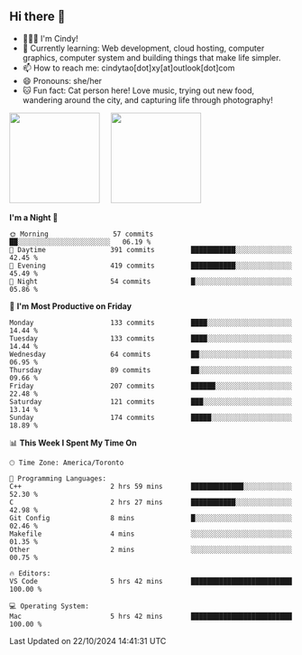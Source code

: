 ## Hi there 👋

<!--
**xinyue296/xinyue296** is a ✨ _special_ ✨ repository because its `README.md` (this file) appears on your GitHub profile.

Here are some ideas to get you started:

- 🔭 I’m currently working on ...
- 🌱 I’m currently learning ...
- 👯 I’m looking to collaborate on ...
- 🤔 I’m looking for help with ...
- 💬 Ask me about ...
- 📫 How to reach me: ...
- 😄 Pronouns: ...
- ⚡ Fun fact: ...
-->
- 👩🏻‍💻 I'm Cindy!
- 🌱 Currently learning: Web development, cloud hosting, computer graphics, computer system and building things that make life simpler.
- 📫 How to reach me: cindytao[dot]xy[at]outlook[dot]com
- 😄 Pronouns: she/her
- 🐱 Fun fact: Cat person here! Love music, trying out new food, wandering around the city, and capturing life through photography!

<!--Github Status: start-->
<div align="left">
  <img height="160em" src="https://github-readme-stats-topaz-two-25.vercel.app/api?username=xinyue296&theme=react&show_icons=true&count_private=true&include_orgs=true&hide=contribs,issues" />
    &nbsp;&nbsp;&nbsp;
  <img height="160em" src="https://github-readme-stats-cindy-taos-projects.vercel.app/api/top-langs/?username=xinyue296&theme=react&count_private=true&include_orgs=true&layout=compact" />
</div>
<!-- Github Status: end-->

<!--START_SECTION:waka-->
**I'm a Night 🦉** 

```text
🌞 Morning                57 commits          ██░░░░░░░░░░░░░░░░░░░░░░░   06.19 % 
🌆 Daytime                391 commits         ███████████░░░░░░░░░░░░░░   42.45 % 
🌃 Evening                419 commits         ███████████░░░░░░░░░░░░░░   45.49 % 
🌙 Night                  54 commits          █░░░░░░░░░░░░░░░░░░░░░░░░   05.86 % 
```
📅 **I'm Most Productive on Friday** 

```text
Monday                   133 commits         ████░░░░░░░░░░░░░░░░░░░░░   14.44 % 
Tuesday                  133 commits         ████░░░░░░░░░░░░░░░░░░░░░   14.44 % 
Wednesday                64 commits          ██░░░░░░░░░░░░░░░░░░░░░░░   06.95 % 
Thursday                 89 commits          ██░░░░░░░░░░░░░░░░░░░░░░░   09.66 % 
Friday                   207 commits         ██████░░░░░░░░░░░░░░░░░░░   22.48 % 
Saturday                 121 commits         ███░░░░░░░░░░░░░░░░░░░░░░   13.14 % 
Sunday                   174 commits         █████░░░░░░░░░░░░░░░░░░░░   18.89 % 
```


📊 **This Week I Spent My Time On** 

```text
🕑︎ Time Zone: America/Toronto

💬 Programming Languages: 
C++                      2 hrs 59 mins       █████████████░░░░░░░░░░░░   52.30 % 
C                        2 hrs 27 mins       ███████████░░░░░░░░░░░░░░   42.98 % 
Git Config               8 mins              █░░░░░░░░░░░░░░░░░░░░░░░░   02.46 % 
Makefile                 4 mins              ░░░░░░░░░░░░░░░░░░░░░░░░░   01.35 % 
Other                    2 mins              ░░░░░░░░░░░░░░░░░░░░░░░░░   00.75 % 

🔥 Editors: 
VS Code                  5 hrs 42 mins       █████████████████████████   100.00 % 

💻 Operating System: 
Mac                      5 hrs 42 mins       █████████████████████████   100.00 % 
```


 Last Updated on 22/10/2024 14:41:31 UTC
<!--END_SECTION:waka-->
